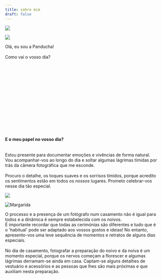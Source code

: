 ```yaml
---
title: sobre mim
draft: false
---
```



![](/images/uploads/4q8a1910.jpg)



![](/images/uploads/4q8a2311.jpg)

Olá, eu sou a Panducha!\
\
Como vai o vosso dia?

\
\
\
\
\
\
\
\
\
\
\
\
\
\
**E o meu papel no vosso dia?**\
\
\
Estou presente para documentar emoções e vivências de forma natural. Vou acompanhar-vos ao longo do dia e soltar algumas lágrimas tímidas por trás da câmera fotográfica que me esconde.\
\
Procuro o detalhe, os toques suaves e os sorrisos tímidos, porque acredito os sentimentos estão em todos os *nossos* lugares. Prometo celebrar-vos nesse dia tão especial.

</section>

![](/images/uploads/4q8a2500.jpg)

![Margarida](/images/margarida_drawing.png)


<section class="section-top-aligned">



O processo e a presença de um fotógrafo num casamento não é igual para todos e a dinâmica é sempre estabelecida com os noivos.\
É importante recordar que todas as cerimónias são diferentes e tudo que é o 'habitual' pode ser adaptado aos vossos gostos e ideias! No entanto, apresento-vos uma leve sequência de momentos e retratos de alguns dias especiais.\
\
No dia de casamento, fotografar a preparação do noivo e da noiva é um momento especial, porque os nervos começam a florescer e algumas lágrimas derramam-se ainda em casa. Captam-se alguns detalhes de vestuário e acessórios e as pessoas que lhes são mais próximas e que auxiliam nesta preparação.


</section>
